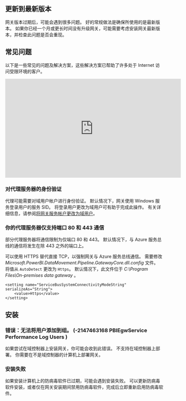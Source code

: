 ## <a name="update-to-the-latest-version"></a>更新到最新版本
网关版本过期后，可能会遇到很多问题。  好的常规做法是确保所使用的是最新版本。  如果你已经一个月或更长时间没有升级网关，可能需要考虑安装网关最新版本，并检查此问题是否会重现。

## <a name="common-issues"></a>常见问题
以下是一些常见的问题及解决方案，这些解决方案已帮助了许多处于 Internet 访问受限环境的客户。

<iframe width="560" height="315" src="https://www.youtube.com/embed/-t7RO6mHATI?showinfo=0" frameborder="0" allowfullscreen></iframe>

### <a name="authentication-to-proxy-server"></a>对代理服务器的身份验证
代理可能需要对域用户帐户进行身份验证。 默认情况下，网关使用 Windows 服务登录用户的服务 SID。 将登录用户更改为域用户可有助于完成此操作。 有关详细信息，请参阅[将网关服务帐户更改为域用户](../service-gateway-proxy.md#changing-the-gateway-service-account-to-a-domain-user)。

### <a name="your-proxy-only-allows-ports-80-and-443-traffic"></a>你的代理服务器仅支持端口 80 和 443 通信
部分代理服务器将通信限制为仅端口 80 和 443。 默认情况下，与 Azure 服务总线的通信将发生在除 443 之外的端口上。

可以使用 HTTPS 替代直接 TCP，以强制网关与 Azure 服务总线通信。 需要修改 *Microsoft.PowerBI.DataMovement.Pipeline.GatewayCore.dll.config* 文件。 将值从 `AutoDetect` 更改为 `Https`。 默认情况下，此文件位于 *C:\Program Files\On-premises data gateway* 。

```
<setting name="ServiceBusSystemConnectivityModeString" serializeAs="String">
    <value>Https</value>
</setting>
```

## <a name="installation"></a>安装
### <a name="error-failed-to-add-user-to-group---2147463168---pbiegwservice---performance-log-users---"></a>错误：无法将用户添加到组。  (-2147463168   PBIEgwService   Performance Log Users   )
如果尝试在域控制器上安装网关，你可能会收到此错误。 不支持在域控制器上部署。 你需要在不是域控制器的计算机上部署网关。

### <a name="installation-fails"></a>安装失败
如果安装计算机上的防病毒软件已过期，可能会遇到安装失败。 可以更新防病毒软件安装，或者仅在网关安装期间禁用防病毒软件，完成后立即重新启用防病毒软件。

